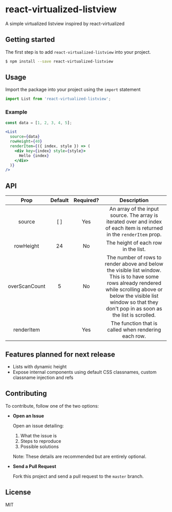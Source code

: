 # react-virtualized-listview
A simple virtualized listview inspired by react-virtualized

## Getting started
The first step is to add `react-virtualized-listview` into your project.

```sh
$ npm install --save react-virtualized-listview
```

## Usage
Import the package into your project using the `import` statement
```js
import List from 'react-virtualized-listview';
```

### Example
```jsx
const data = [1, 2, 3, 4, 5];

<List
  source={data}
  rowHeight={40}
  renderItem={({ index, style }) => (
    <div key={index} style={style}>
      Hello {index}
    </div>
  )}
/>
```

## API
|      Prop     | Default | Required? |                                                                                                             Description                                                                                                            |
|:-------------:|:-------:|:---------:|:----------------------------------------------------------------------------------------------------------------------------------------------------------------------------------------------------------------------------------:|
| source        |   [ ]   |    Yes    | An array of the input source. The array is iterated over and index of each item is returned in the `renderItem` prop.                                                                                                              |
| rowHeight     |    24   |     No    | The height of each row in the list.                                                                                                                                                                                                |
| overScanCount |    5    |     No    | The number of rows to render above and below the visible list window. This is to have some rows already rendered while scrolling above or below the visible list window so that they don't pop in as soon as the list is scrolled. |
| renderItem    |         |    Yes    | The function that is called when rendering each row.                                                                                                                                                                               |

## Features planned for next release
- Lists with dynamic height
- Expose internal components using default CSS classnames, custom classname injection and refs

## Contributing
To contribute, follow one of the two options:

- **Open an Issue**

  Open an issue detailing:
  1. What the issue is
  2. Steps to reproduce
  3. Possible solutions

  Note: These details are recommended but are entirely optional.

- **Send a Pull Request**

  Fork this project and send a pull request to the `master` branch.

## License
MIT
